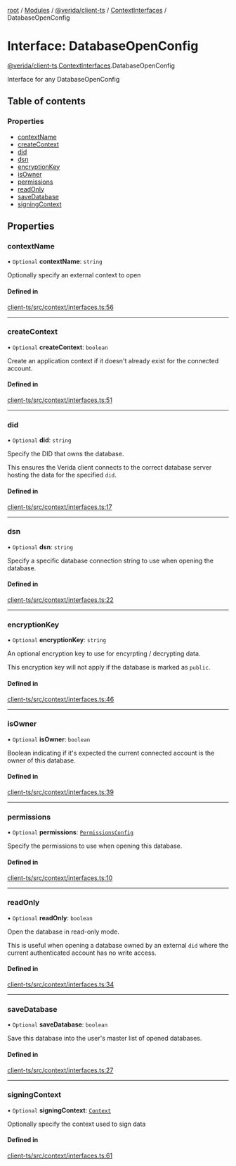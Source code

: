 [root](../README.md) / [Modules](../modules.md) / [@verida/client-ts](../modules/verida_client_ts.md) / [ContextInterfaces](../modules/verida_client_ts.ContextInterfaces.md) / DatabaseOpenConfig

# Interface: DatabaseOpenConfig

[@verida/client-ts](../modules/verida_client_ts.md).[ContextInterfaces](../modules/verida_client_ts.ContextInterfaces.md).DatabaseOpenConfig

Interface for any DatabaseOpenConfig

## Table of contents

### Properties

- [contextName](verida_client_ts.ContextInterfaces.DatabaseOpenConfig.md#contextname)
- [createContext](verida_client_ts.ContextInterfaces.DatabaseOpenConfig.md#createcontext)
- [did](verida_client_ts.ContextInterfaces.DatabaseOpenConfig.md#did)
- [dsn](verida_client_ts.ContextInterfaces.DatabaseOpenConfig.md#dsn)
- [encryptionKey](verida_client_ts.ContextInterfaces.DatabaseOpenConfig.md#encryptionkey)
- [isOwner](verida_client_ts.ContextInterfaces.DatabaseOpenConfig.md#isowner)
- [permissions](verida_client_ts.ContextInterfaces.DatabaseOpenConfig.md#permissions)
- [readOnly](verida_client_ts.ContextInterfaces.DatabaseOpenConfig.md#readonly)
- [saveDatabase](verida_client_ts.ContextInterfaces.DatabaseOpenConfig.md#savedatabase)
- [signingContext](verida_client_ts.ContextInterfaces.DatabaseOpenConfig.md#signingcontext)

## Properties

### contextName

• `Optional` **contextName**: `string`

Optionally specify an external context to open

#### Defined in

[client-ts/src/context/interfaces.ts:56](https://github.com/verida/verida-js/blob/a39619b/packages/client-ts/src/context/interfaces.ts#L56)

___

### createContext

• `Optional` **createContext**: `boolean`

Create an application context if it doesn't already exist for the connected account.

#### Defined in

[client-ts/src/context/interfaces.ts:51](https://github.com/verida/verida-js/blob/a39619b/packages/client-ts/src/context/interfaces.ts#L51)

___

### did

• `Optional` **did**: `string`

Specify the DID that owns the database.

This ensures the Verida client connects to the correct database server hosting the data for the specified `did`.

#### Defined in

[client-ts/src/context/interfaces.ts:17](https://github.com/verida/verida-js/blob/a39619b/packages/client-ts/src/context/interfaces.ts#L17)

___

### dsn

• `Optional` **dsn**: `string`

Specify a specific database connection string to use when opening the database.

#### Defined in

[client-ts/src/context/interfaces.ts:22](https://github.com/verida/verida-js/blob/a39619b/packages/client-ts/src/context/interfaces.ts#L22)

___

### encryptionKey

• `Optional` **encryptionKey**: `string`

An optional encryption key to use for encyrpting / decrypting data.

This encryption key will not apply if the database is marked as `public`.

#### Defined in

[client-ts/src/context/interfaces.ts:46](https://github.com/verida/verida-js/blob/a39619b/packages/client-ts/src/context/interfaces.ts#L46)

___

### isOwner

• `Optional` **isOwner**: `boolean`

Boolean indicating if it's expected the current connected account is the owner of this database.

#### Defined in

[client-ts/src/context/interfaces.ts:39](https://github.com/verida/verida-js/blob/a39619b/packages/client-ts/src/context/interfaces.ts#L39)

___

### permissions

• `Optional` **permissions**: [`PermissionsConfig`](verida_client_ts.ContextInterfaces.PermissionsConfig.md)

Specify the permissions to use when opening this database.

#### Defined in

[client-ts/src/context/interfaces.ts:10](https://github.com/verida/verida-js/blob/a39619b/packages/client-ts/src/context/interfaces.ts#L10)

___

### readOnly

• `Optional` **readOnly**: `boolean`

Open the database in read-only mode.

This is useful when opening a database owned by an external `did` where the current authenticated account has no write access.

#### Defined in

[client-ts/src/context/interfaces.ts:34](https://github.com/verida/verida-js/blob/a39619b/packages/client-ts/src/context/interfaces.ts#L34)

___

### saveDatabase

• `Optional` **saveDatabase**: `boolean`

Save this database into the user's master list of opened databases.

#### Defined in

[client-ts/src/context/interfaces.ts:27](https://github.com/verida/verida-js/blob/a39619b/packages/client-ts/src/context/interfaces.ts#L27)

___

### signingContext

• `Optional` **signingContext**: [`Context`](../classes/verida_client_ts.Context.md)

Optionally specify the context used to sign data

#### Defined in

[client-ts/src/context/interfaces.ts:61](https://github.com/verida/verida-js/blob/a39619b/packages/client-ts/src/context/interfaces.ts#L61)
